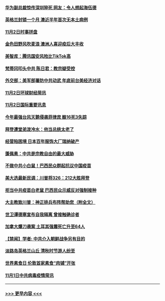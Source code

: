 #### [华为副总裁惊传深圳猝死 网友：令人想起海伍德](../pages/prog202/a102977629.md?t=11031101) 
#### [英格兰封锁一个月 澳近半年首次无本土病例](../pages/prog202/a102977332.md?t=11031101) 
#### [11月2日时事拼盘](../pages/prog202/a102977494.md?t=11031101) 
#### [金色田野风吹麦浪 澳洲人喜迎疫后大丰收](../pages/prog202/a102977456.md?t=11031101) 
#### [美智库：腾讯国安风险比TikTok高](../pages/prog202/a102977344.md?t=11031101) 
#### [梵蒂冈叩头中共 陈日君：教宗疑受控](../pages/prog202/a102977294.md?t=11031101) 
#### [外交部：美军部署防中共动武 年底前台美经济对话](../pages/prog202/a102977291.md?t=11031101) 
#### [11月2日环球财经简讯](../pages/prog202/a102977284.md?t=11031101) 
#### [11月2日国际重要讯息](../pages/prog202/a102977179.md?t=11031101) 
#### [今年最强台风天鹅侵袭菲律宾 酿16死3失踪](../pages/prog202/a102977149.md?t=11031101) 
#### [拜登遭堂弟泼冷水：他当总统太老了](../pages/prog202/a102977150.md?t=11031101) 
#### [经营陷困境 日本百年服饰大厂瑞纳破产](../pages/prog202/a102977063.md?t=11031101) 
#### [蓬佩奥：中共是宗教自由的最大威胁](../pages/prog202/a102977053.md?t=11031101) 
#### [不做中共小白鼠！巴西民众群起抗议中国疫苗](../pages/prog202/a102977029.md?t=11031101) 
#### [美大选最新民调：川普将326：212大胜拜登](../pages/prog202/a102977003.md?t=11031101) 
#### [拒当中共疫苗白老鼠 巴西民众示威反对强制接种](../pages/prog202/a102976963.md?t=11031101) 
#### [大主教致川普：神正排兵布阵帮助您（附全文）](../pages/prog202/a102976938.md?t=11031101) 
#### [世卫谭德塞宣布自我隔离 曾接触确诊者](../pages/prog202/a102976924.md?t=11031101) 
#### [加拿大爆刀袭案 土耳其强震死亡升至64人](../pages/prog202/a102976844.md?t=11031101) 
#### [【禁闻】学者: 中共介入朝鲜战争另有目的](../pages/prog202/a102976801.md?t=11031101) 
#### [淡路岛英格兰山丘 清秋时节游人纷至](../pages/prog202/a102976805.md?t=11031101) 
#### [世界素食日 伦敦首家素食“肉铺”开张](../pages/prog202/a102976727.md?t=11031101) 
#### [11月1日中共病毒疫情简讯](../pages/prog202/a102976729.md?t=11031101) 

----
#### [ >>> 更早内容 <<< ](../indexes/prog202-earlier.md)
